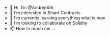 - 👋 Hi, I’m @Andrej656
- 👀 I’m interested in Smart Contracts
- 🌱 I’m currently learning everything what is new
- 💞️ I’m looking to collaborate on Solidity
- 📫 How to reach me ...

<!---
Andrej656/Andrej656 is a ✨ special ✨ repository because its `README.md` (this file) appears on your GitHub profile.
You can click the Preview link to take a look at your changes.
--->
